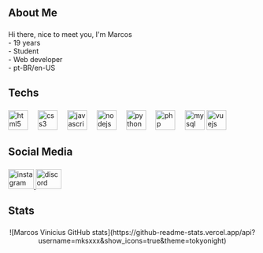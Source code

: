 <h2 align="left">About Me</h2>

###

<p align="left">Hi there, nice to meet you, I'm Marcos<br>- 19 years<br>- Student<br>- Web developer<br>- pt-BR/en-US</p>

###

<h2 align="left">Techs</h2>

###

<div align="left">
  <img src="https://cdn.jsdelivr.net/gh/devicons/devicon/icons/html5/html5-original.svg" height="40" alt="html5 logo"  />
  <img width="12" />
  <img src="https://cdn.jsdelivr.net/gh/devicons/devicon/icons/css3/css3-original.svg" height="40" alt="css3 logo"  />
  <img width="12" />
  <img src="https://cdn.jsdelivr.net/gh/devicons/devicon/icons/javascript/javascript-plain.svg" height="40" alt="javascript logo"  />
  <img width="12" />
  <img src="https://cdn.jsdelivr.net/gh/devicons/devicon/icons/nodejs/nodejs-plain-wordmark.svg" height="40" alt="nodejs logo"  />
  <img width="12" />
  <img src="https://cdn.jsdelivr.net/gh/devicons/devicon/icons/python/python-original.svg" height="40" alt="python logo"  />
  <img width="12" />
  <img src="https://cdn.jsdelivr.net/gh/devicons/devicon/icons/php/php-original.svg" height="40" alt="php logo"  />
  <img width="12" />
  <img src="https://cdn.jsdelivr.net/gh/devicons/devicon/icons/mysql/mysql-plain-wordmark.svg" height="40" alt="mysql logo"  />
   <img src="https://cdn.jsdelivr.net/gh/devicons/devicon/icons/vuejs/vuejs-original.svg" height="40" alt="vuejs logo"  /
</div>

###

<h2 align="left">Social Media</h2>

###

<div align="left">
  <a href="https://www.instagram.com/mksvwtt/profilecard/?igsh=dXg4ajV4Z3Y3YXNy" target="_blank">
    <img src="https://raw.githubusercontent.com/maurodesouza/profile-readme-generator/master/src/assets/icons/social/instagram/default.svg" width="52" height="40" alt="instagram logo"  />
  </a>
  <a href="857336481559740457" target="_blank">
    <img src="https://raw.githubusercontent.com/maurodesouza/profile-readme-generator/master/src/assets/icons/social/discord/default.svg" width="52" height="40" alt="discord logo"  />
  </a>
</div>

###

<h2 align="left">Stats</h2>


###

<div align="center">
![Marcos Vinicius GitHub stats](https://github-readme-stats.vercel.app/api?username=mksxxx&show_icons=true&theme=tokyonight)
</div>

###
